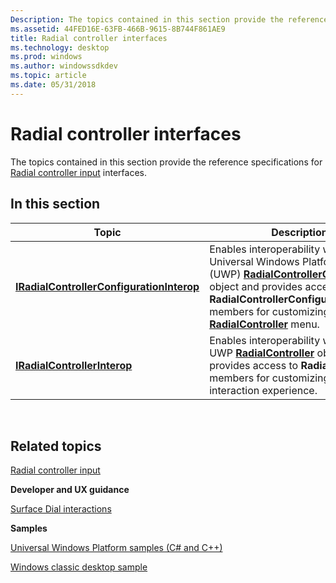 ```yaml
---
Description: The topics contained in this section provide the reference specifications for Radial controller input interfaces.
ms.assetid: 44FED16E-63FB-466B-9615-8B744F861AE9
title: Radial controller interfaces
ms.technology: desktop
ms.prod: windows
ms.author: windowssdkdev
ms.topic: article
ms.date: 05/31/2018
---
```


# Radial controller interfaces

The topics contained in this section provide the reference specifications for [Radial controller input](radialcontroller-portal.md) interfaces.

## In this section



| Topic                                                                                                      | Description                                                                                                                                                                                                                                                                                                   |
|------------------------------------------------------------------------------------------------------------|---------------------------------------------------------------------------------------------------------------------------------------------------------------------------------------------------------------------------------------------------------------------------------------------------------------|
| [**IRadialControllerConfigurationInterop**](https://msdn.microsoft.com/windows/desktop/eb8672c1-a7e6-45f5-a61f-3bee67f5ff5e)<br/> | Enables interoperability with a Universal Windows Platform (UWP) [**RadialControllerConfiguration**](https://www.bing.com/search?q=**RadialControllerConfiguration**) object and provides access to **RadialControllerConfiguration** members for customizing a [**RadialController**](https://www.bing.com/search?q=**RadialController**) menu.<br/> |
| [**IRadialControllerInterop**](https://msdn.microsoft.com/windows/desktop/ed701930-fae7-4c42-9e6b-b1cb3fac861c)<br/>                           | Enables interoperability with a UWP [**RadialController**](https://www.bing.com/search?q=**RadialController**) object and provides access to **RadialController** members for customizing the interaction experience.<br/>                                                                                                     |



 

## Related topics

<dl> <dt>

[Radial controller input](radialcontroller-portal.md)
</dt> <dt>

**Developer and UX guidance**
</dt> <dt>

[Surface Dial interactions](https://go.microsoft.com/fwlink/?linkid=832322)
</dt> <dt>

**Samples**
</dt> <dt>

[Universal Windows Platform samples (C\# and C++)](https://go.microsoft.com/fwlink/?linkid=832713)
</dt> <dt>

[Windows classic desktop sample](https://aka.ms/radialcontrollerclassicsample)
</dt> </dl>

 

 




